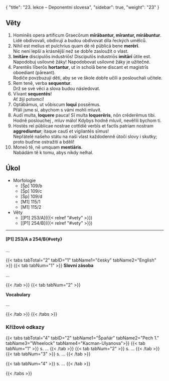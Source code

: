{
    "title": "23. lekce – Deponentní slovesa",
    "sidebar": true,
    "weight": "23"
}

## Věty

1. Hominēs opera artificum Graecōrum **mīrābantur, mīrantur, mirābuntur**.  
   Lidé obdivovali, obdivují a budou obdivovat díla řeckých umělců.   
2. Nihil est melius et pulchrius quam dē rē pūblicā bene **merērī**.   
   Nic není lepší a krásnější než se dobře zasloužit o vlast.
3. **Imitāre** discipulōs industriōs! Discipulōs industriōs **imitārī** ūtile est.   
   Napodobuj usilovné žáky! Napodobovat usilovné žáky je užitečné. 
4. Parentēs līberōs **hortantur**, ut in scholā bene discant et magistrīs oboediant (pāreant).  
   Rodiče povzbuzují děti, aby se ve škole dobře učili a poslouchali učitele. 
5. Rem tenē, verba **sequentur**.  
   Drž se své věci a slova budou následovat.
6. Vīvant **sequentēs**!    
   Ať žijí potomci!
7. Optābāmus, ut vōbiscum **loquī** possēmus.  
   Přáli jsme si, abychom s vámi mohli mluvit. 
8. Audī multa, **loquere** pauca! Sī multa **loquerēris**, nōn crēderēmus tibi.  
   Hodně poslouchej , mluv málo! Kdybys hodně mluvil, nevěřili bychom ti. 
9. Hostēs reī pūblicae nostrae cottīdiē verbīs et factīs patriam nostram **aggrediuntur**; itaque cautī et vigilantēs sīmus!  
   Nepřátelé našeho státu na naši vlast každodenně útočí slovy i skutky; proto buďme ostražití a bdělí! 
10. Moneō tē, nē umquam **mentiāris**.   
    Nabádám tě k tomu, abys nikdy nelhal.



## Úkol

- Morfologie
  - [Šp] 109/b
  - [Šp] 109/c
  - [Šp] 109/d
  - [M1] 115/1
  - [M1] 115/2
- Věty
  - [[P1] 253/A]({{< relref "#vety" >}}) 
  - [[P1] 254/B]({{< relref "#vety" >}}) 

---



#### [P1] 253/A a 254/B{#vety} 

...

{{< tabs tabTotal="2" tabID="1" tabName1="česky" tabName2="English" >}}
{{< tab tabNum="1" >}}
**Slovní zásoba**

...

{{< /tab >}}
{{< tab tabNum="2" >}}

**Vocabulary** 

...

{{< /tab >}}
{{< /tabs >}}





### Křížové odkazy  

{{< tabs tabTotal="4" tabID="2" tabName1="Špaňár" tabName2="Pech 1." tabName3="Wheelock" tabName4="Kacman-Ulyanova">}}
{{< tab tabNum="1" >}}
s. ...
{{< /tab >}}
{{< tab tabNum="2" >}}
s. ...
{{< /tab >}}
{{< tab tabNum="3" >}}
s. ...
{{< /tab >}}

{{< tab tabNum="4" >}}
s. ...
{{< /tab >}}

{{< /tabs >}}





